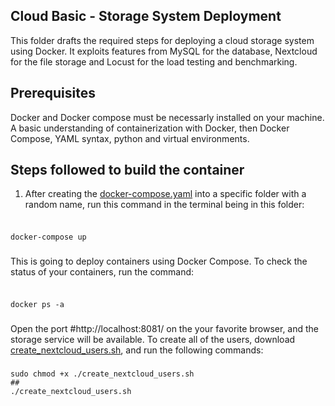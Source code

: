 ## Cloud Basic - Storage System Deployment 

This folder drafts the required steps for deploying a cloud storage system using Docker. It exploits features from MySQL for the database, Nextcloud for the file storage and Locust for the load testing and benchmarking. 

## Prerequisites

Docker and Docker compose must be necessarly installed on your machine. A basic understanding of containerization with Docker, then Docker Compose, YAML syntax, python and virtual environments. 

## Steps followed to build the container

1. After creating the [docker-compose.yaml](https://github.com/robonoff/Cloud-Computing-2023-2024/blob/main/Basic/docker-compose.yaml) into a specific folder with a random name, run this command in the terminal being in this folder:

###
###
```

docker-compose up

```
###
###
This is going to deploy containers using Docker Compose. To check the status of your containers, run the command:
###
###
```

docker ps -a

```
###
###
Open the port #http://localhost:8081/ on the your favorite browser, and the storage service will be available. To create all of the users, download [create_nextcloud_users.sh](https://github.com/robonoff/Cloud-Computing-2023-2024/blob/main/Basic/create_nextcloud_users.sh), and run the following commands:
###
###
```
sudo chmod +x ./create_nextcloud_users.sh
##
./create_nextcloud_users.sh
```

